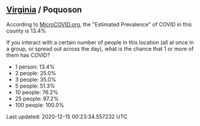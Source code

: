 
## [Virginia](/united-states/virginia) / Poquoson

According to [MicroCOVID.org](http://microcovid.org),
the "Estimated Prevalence" of COVID in this county is 13.4%

If you interact with a certain number of people in this location
(all at once in a group, or spread out across the day), what is the chance that
1 or more of them has COVID?

- 1 person: 13.4%
- 2 people: 25.0%
- 3 people: 35.0%
- 5 people: 51.3%
- 10 people: 76.2%
- 25 people: 97.2%
- 100 people: 100.0%

Last updated: 2020-12-15 00:23:34.557232 UTC
